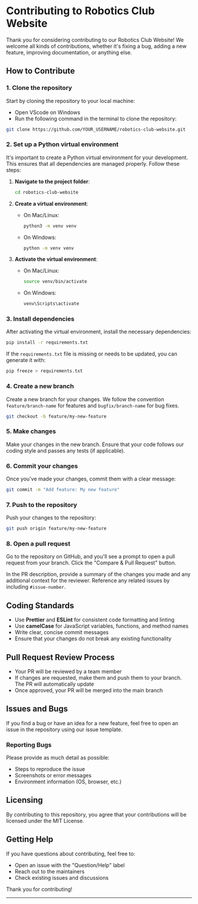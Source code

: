 
# Contributing to Robotics Club Website

Thank you for considering contributing to our Robotics Club Website! We welcome all kinds of contributions, whether it's fixing a bug, adding a new feature, improving documentation, or anything else.

## How to Contribute

### 1. Clone the repository

Start by cloning the repository to your local machine:

* Open VScode on Windows
* Run the following command in the terminal to clone the repository:

```bash
git clone https://github.com/YOUR_USERNAME/robotics-club-website.git
```

### 2. Set up a Python virtual environment

It's important to create a Python virtual environment for your development. This ensures that all dependencies are managed properly. Follow these steps:

1. **Navigate to the project folder**:

   ```bash
   cd robotics-club-website
   ```

2. **Create a virtual environment**:

   * On Mac/Linux:

     ```bash
     python3 -m venv venv
     ```
   * On Windows:

     ```bash
     python -m venv venv
     ```

3. **Activate the virtual environment**:

   * On Mac/Linux:

     ```bash
     source venv/bin/activate
     ```
   * On Windows:

     ```bash
     venv\Scripts\activate
     ```

### 3. Install dependencies

After activating the virtual environment, install the necessary dependencies:

```bash
pip install -r requirements.txt
```

If the `requirements.txt` file is missing or needs to be updated, you can generate it with:

```bash
pip freeze > requirements.txt
```

### 4. Create a new branch

Create a new branch for your changes. We follow the convention `feature/branch-name` for features and `bugfix/branch-name` for bug fixes.

```bash
git checkout -b feature/my-new-feature
```

### 5. Make changes

Make your changes in the new branch. Ensure that your code follows our coding style and passes any tests (if applicable).

### 6. Commit your changes

Once you've made your changes, commit them with a clear message:

```bash
git commit -m "Add feature: My new feature"
```

### 7. Push to the repository

Push your changes to the repository:

```bash
git push origin feature/my-new-feature
```

### 8. Open a pull request

Go to the repository on GitHub, and you'll see a prompt to open a pull request from your branch. Click the "Compare & Pull Request" button.

In the PR description, provide a summary of the changes you made and any additional context for the reviewer. Reference any related issues by including `#issue-number`.

## Coding Standards

* Use **Prettier** and **ESLint** for consistent code formatting and linting
* Use **camelCase** for JavaScript variables, functions, and method names
* Write clear, concise commit messages
* Ensure that your changes do not break any existing functionality

## Pull Request Review Process

* Your PR will be reviewed by a team member
* If changes are requested, make them and push them to your branch. The PR will automatically update
* Once approved, your PR will be merged into the main branch

## Issues and Bugs

If you find a bug or have an idea for a new feature, feel free to open an issue in the repository using our issue template.

### Reporting Bugs

Please provide as much detail as possible:

* Steps to reproduce the issue
* Screenshots or error messages
* Environment information (OS, browser, etc.)

## Licensing

By contributing to this repository, you agree that your contributions will be licensed under the MIT License.

## Getting Help

If you have questions about contributing, feel free to:

* Open an issue with the "Question/Help" label
* Reach out to the maintainers
* Check existing issues and discussions

Thank you for contributing!

---

